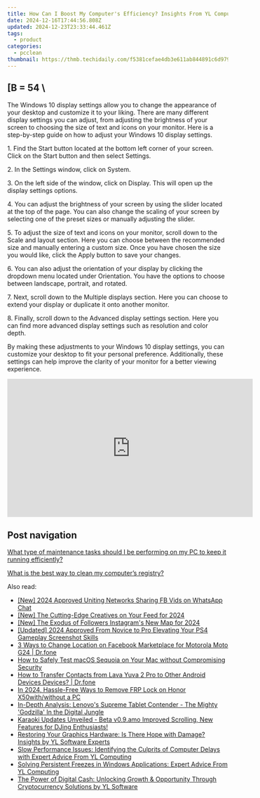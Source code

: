 ```yaml
---
title: How Can I Boost My Computer's Efficiency? Insights From YL Computing Experts
date: 2024-12-16T17:44:56.808Z
updated: 2024-12-23T23:33:44.461Z
tags:
  - product
categories:
  - pcclean
thumbnail: https://thmb.techidaily.com/f5381cefae4db3e611ab844891c6d979a90ee4ce440fddff39e8b37de541c533.jpg
---
```


## \[B = 54 \

The Windows 10 display settings allow you to change the appearance of your desktop and customize it to your liking. There are many different display settings you can adjust, from adjusting the brightness of your screen to choosing the size of text and icons on your monitor. Here is a step-by-step guide on how to adjust your Windows 10 display settings. 

1\. Find the Start button located at the bottom left corner of your screen. Click on the Start button and then select Settings.

2\. In the Settings window, click on System.

3\. On the left side of the window, click on Display. This will open up the display settings options. 

4\. You can adjust the brightness of your screen by using the slider located at the top of the page. You can also change the scaling of your screen by selecting one of the preset sizes or manually adjusting the slider.

5\. To adjust the size of text and icons on your monitor, scroll down to the Scale and layout section. Here you can choose between the recommended size and manually entering a custom size. Once you have chosen the size you would like, click the Apply button to save your changes.

6\. You can also adjust the orientation of your display by clicking the dropdown menu located under Orientation. You have the options to choose between landscape, portrait, and rotated.

7\. Next, scroll down to the Multiple displays section. Here you can choose to extend your display or duplicate it onto another monitor.

8\. Finally, scroll down to the Advanced display settings section. Here you can find more advanced display settings such as resolution and color depth. 

By making these adjustments to your Windows 10 display settings, you can customize your desktop to fit your personal preference. Additionally, these settings can help improve the clarity of your monitor for a better viewing experience.

<!-- affiliate ads begin -->
<iframe width="560" height="315" src="https://www.youtube.com/embed/DEqoiNArwjQ?si=oaL_lgnI-RxY5Qy_" title="YouTube video player" frameborder="0" allow="accelerometer; autoplay; clipboard-write; encrypted-media; gyroscope; picture-in-picture; web-share" referrerpolicy="strict-origin-when-cross-origin" allowfullscreen></iframe>
<!-- affiliate ads end -->

## Post navigation

[What type of maintenance tasks should I be performing on my PC to keep it running efficiently?](https://tools.techidaily.com/pcclean/products/)

[What is the best way to clean my computer’s registry?](https://tools.techidaily.com/pcclean/products/)

<ins class="adsbygoogle"
     style="display:block"
     data-ad-format="autorelaxed"
     data-ad-client="ca-pub-7571918770474297"
     data-ad-slot="1223367746"></ins>

<ins class="adsbygoogle"
     style="display:block"
     data-ad-client="ca-pub-7571918770474297"
     data-ad-slot="8358498916"
     data-ad-format="auto"
     data-full-width-responsive="true"></ins>

<span class="atpl-alsoreadstyle">Also read:</span>
<div><ul>
<li><a href="https://facebook-clips.techidaily.com/new-2024-approved-uniting-networks-sharing-fb-vids-on-whatsapp-chat/"><u>[New] 2024 Approved Uniting Networks Sharing FB Vids on WhatsApp Chat</u></a></li>
<li><a href="https://instagram-video-recordings.techidaily.com/new-the-cutting-edge-creatives-on-your-feed-for-2024/"><u>[New] The Cutting-Edge Creatives on Your Feed for 2024</u></a></li>
<li><a href="https://instagram-video-recordings.techidaily.com/new-the-exodus-of-followers-instagrams-new-map-for-2024/"><u>[New] The Exodus of Followers Instagram's New Map for 2024</u></a></li>
<li><a href="https://screen-video-capture.techidaily.com/updated-2024-approved-from-novice-to-pro-elevating-your-ps4-gameplay-screenshot-skills/"><u>[Updated] 2024 Approved From Novice to Pro Elevating Your PS4 Gameplay Screenshot Skills</u></a></li>
<li><a href="https://location-fake.techidaily.com/3-ways-to-change-location-on-facebook-marketplace-for-motorola-moto-g24-drfone-by-drfone-virtual-android/"><u>3 Ways to Change Location on Facebook Marketplace for Motorola Moto G24 | Dr.fone</u></a></li>
<li><a href="https://tech-recovery.techidaily.com/how-to-safely-test-macos-sequoia-on-your-mac-without-compromising-security/"><u>How to Safely Test macOS Sequoia on Your Mac without Compromising Security</u></a></li>
<li><a href="https://blog-min.techidaily.com/how-to-transfer-contacts-from-lava-yuva-2-pro-to-other-android-devices-devices-drfone-by-drfone-transfer-from-android-transfer-from-android/"><u>How to Transfer Contacts from Lava Yuva 2 Pro to Other Android Devices Devices? | Dr.fone</u></a></li>
<li><a href="https://bypass-frp.techidaily.com/in-2024-hassle-free-ways-to-remove-frp-lock-on-honor-x50withwithout-a-pc-by-drfone-android/"><u>In 2024, Hassle-Free Ways to Remove FRP Lock on Honor X50with/without a PC</u></a></li>
<li><a href="https://solve-outstanding.techidaily.com/in-depth-analysis-lenovos-supreme-tablet-contender-the-mighty-godzilla-in-the-digital-jungle/"><u>In-Depth Analysis: Lenovo's Supreme Tablet Contender - The Mighty 'Godzilla' In the Digital Jungle</u></a></li>
<li><a href="https://win-exclusive.techidaily.com/karaoki-updates-unveiled-beta-v09amo-improved-scrolling-new-features-for-djing-enthusiasts/"><u>Karaoki Updates Unveiled - Beta v0.9.amo Improved Scrolling, New Features for DJing Enthusiasts!</u></a></li>
<li><a href="https://win-exclusive.techidaily.com/restoring-your-graphics-hardware-is-there-hope-with-damage-insights-by-yl-software-experts/"><u>Restoring Your Graphics Hardware: Is There Hope with Damage? Insights by YL Software Experts</u></a></li>
<li><a href="https://win-exclusive.techidaily.com/slow-performance-issues-identifying-the-culprits-of-computer-delays-with-expert-advice-from-yl-computing/"><u>Slow Performance Issues: Identifying the Culprits of Computer Delays with Expert Advice From YL Computing</u></a></li>
<li><a href="https://win-exclusive.techidaily.com/solving-persistent-freezes-in-windows-applications-expert-advice-from-yl-computing/"><u>Solving Persistent Freezes in Windows Applications: Expert Advice From YL Computing</u></a></li>
<li><a href="https://win-exclusive.techidaily.com/the-power-of-digital-cash-unlocking-growth-and-opportunity-through-cryptocurrency-solutions-by-yl-software/"><u>The Power of Digital Cash: Unlocking Growth & Opportunity Through Cryptocurrency Solutions by YL Software</u></a></li>
</ul></div>

